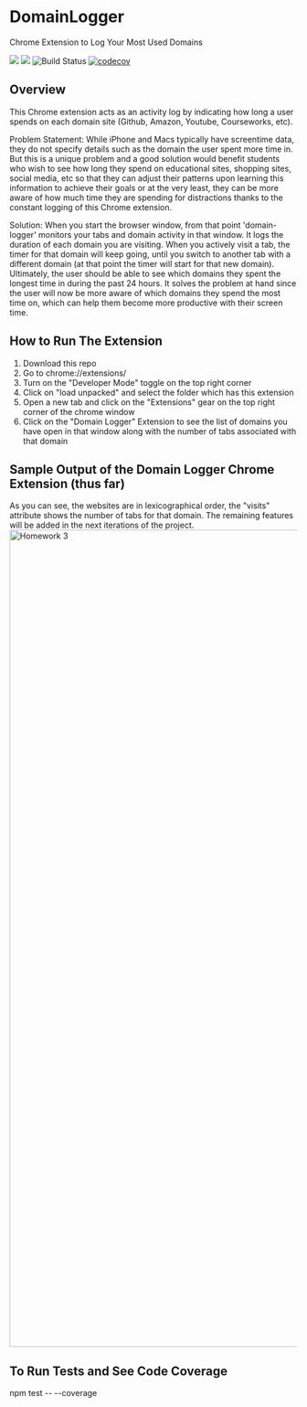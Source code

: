 # DomainLogger

Chrome Extension to Log Your Most Used Domains

<img src = "https://img.shields.io/github/license/faizak1/DomainLogger"> <img src = "https://img.shields.io/github/issues/faizak1/DomainLogger">
![Build Status](https://github.com/faizak1/DomainLogger/actions/workflows/build.yml/badge.svg)
[![codecov](https://codecov.io/github/faizak1/DomainLogger/branch/main/graph/badge.svg?token=RUW388KYJF)](https://codecov.io/github/faizak1/DomainLogger)

## Overview

This Chrome extension acts as an activity log by indicating how long a user spends on each domain site (Github, Amazon, Youtube, Courseworks, etc).

Problem Statement: While iPhone and Macs typically have screentime data, they do not specify details such as the domain the user spent more time in. But this is a unique problem and a good solution would benefit students who wish to see how long they spend on educational sites, shopping sites, social media, etc so that they can adjust their patterns upon learning this information to achieve their goals or at the very least, they can be more aware of how much time they are spending for distractions thanks to the constant logging of this Chrome extension.

Solution: When you start the browser window, from that point 'domain-logger' monitors your tabs and domain activity in that window. It logs the duration of each domain you are visiting. When you actively visit a tab, the timer for that domain will keep going, until you switch to another tab with a different domain (at that point the timer will start for that new domain). Ultimately, the user should be able to see which domains they spent the longest time in during the past 24 hours. It solves the problem at hand since the user will now be more aware of which domains they spend the most time on, which can help them become more productive with their screen time.

## How to Run The Extension

1. Download this repo
2. Go to chrome://extensions/
3. Turn on the "Developer Mode" toggle on the top right corner
4. Click on "load unpacked" and select the folder which has this extension
5. Open a new tab and click on the "Extensions" gear on the top right corner of the chrome window
6. Click on the "Domain Logger" Extension to see the list of domains you have open in that window along with the number of tabs associated with that domain

## Sample Output of the Domain Logger Chrome Extension (thus far)

As you can see, the websites are in lexicographical order, the "visits" attribute shows the number of tabs for that domain. The remaining features will be added in the next iterations of the project.
<img width="1430" alt="Homework 3" src="https://user-images.githubusercontent.com/52360459/219991346-88b258bb-5ebb-4a92-80d5-db3791421628.png">

## To Run Tests and See Code Coverage

npm test -- --coverage
